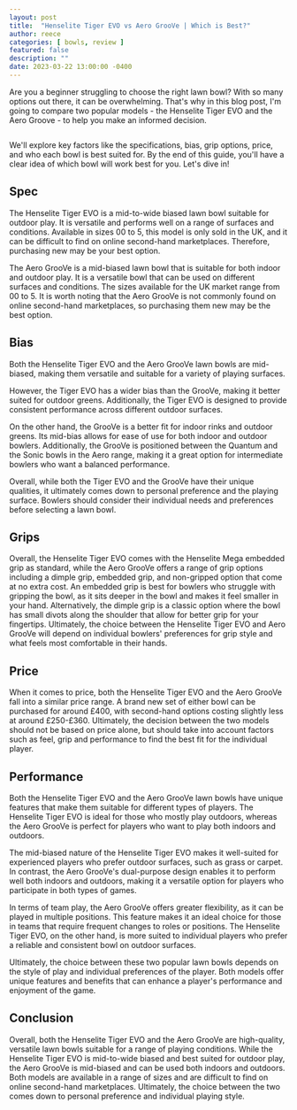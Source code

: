 ```yaml
---
layout: post
title:  "Henselite Tiger EVO vs Aero GrooVe | Which is Best?"
author: reece
categories: [ bowls, review ]
featured: false
description: ""
date: 2023-03-22 13:00:00 -0400
---
```

    

<!-- wp:paragraph -->
<p xmlns="http://www.w3.org/1999/xhtml">Are you a beginner struggling to choose the right lawn bowl? With so many options out there, it can be overwhelming. That's why in this blog post, I'm going to compare two popular models - the Henselite Tiger EVO and the Aero Groove - to help you make an informed decision. </p>
<!-- /wp:paragraph -->

<!-- wp:image {"id":1946,"sizeSlug":"large","linkDestination":"none"} -->
<figure class="wp-block-image size-large"><img src="/img/posts/henselite-tiger-evo-vs-aero-groove-1024x576.jpg" alt="" class="wp-image-1946"/></figure>
<!-- /wp:image -->

<!-- wp:paragraph -->
<p>We'll explore key factors like the specifications, bias, grip options, price, and who each bowl is best suited for. By the end of this guide, you'll have a clear idea of which bowl will work best for you. Let's dive in!</p>
<!-- /wp:paragraph -->

<!-- wp:heading -->
<h2>Spec</h2>
<!-- /wp:heading -->

<!-- wp:block {"ref":2723} /-->

<!-- wp:paragraph -->
<p>The Henselite Tiger EVO is a mid-to-wide biased lawn bowl suitable for outdoor play. It is versatile and performs well on a range of surfaces and conditions. Available in sizes 00 to 5, this model is only sold in the UK, and it can be difficult to find on online second-hand marketplaces. Therefore, purchasing new may be your best option.</p>
<!-- /wp:paragraph -->

<!-- wp:block {"ref":2703} /-->

<!-- wp:paragraph -->
<p>The Aero GrooVe is a mid-biased lawn bowl that is suitable for both indoor and outdoor play. It is a versatile bowl that can be used on different surfaces and conditions. The sizes available for the UK market range from 00 to 5. It is worth noting that the Aero GrooVe is not commonly found on online second-hand marketplaces, so purchasing them new may be the best option.</p>
<!-- /wp:paragraph -->

<!-- wp:heading -->
<h2>Bias</h2>
<!-- /wp:heading -->

<!-- wp:paragraph -->
<p>Both the Henselite Tiger EVO and the Aero GrooVe lawn bowls are mid-biased, making them versatile and suitable for a variety of playing surfaces. </p>
<!-- /wp:paragraph -->

<!-- wp:block {"ref":2838} /-->

<!-- wp:paragraph -->
<p>However, the Tiger EVO has a wider bias than the GrooVe, making it better suited for outdoor greens. Additionally, the Tiger EVO is designed to provide consistent performance across different outdoor surfaces.</p>
<!-- /wp:paragraph -->

<!-- wp:paragraph -->
<p>On the other hand, the GrooVe is a better fit for indoor rinks and outdoor greens. Its mid-bias allows for ease of use for both indoor and outdoor bowlers. Additionally, the GrooVe is positioned between the Quantum and the Sonic bowls in the Aero range, making it a great option for intermediate bowlers who want a balanced performance.</p>
<!-- /wp:paragraph -->

<!-- wp:block {"ref":2822} /-->

<!-- wp:paragraph -->
<p>Overall, while both the Tiger EVO and the GrooVe have their unique qualities, it ultimately comes down to personal preference and the playing surface. Bowlers should consider their individual needs and preferences before selecting a lawn bowl.</p>
<!-- /wp:paragraph -->

<!-- wp:heading -->
<h2>Grips</h2>
<!-- /wp:heading -->

<!-- wp:paragraph -->
<p>Overall, the Henselite Tiger EVO comes with the Henselite Mega embedded grip as standard, while the Aero GrooVe offers a range of grip options including a dimple grip, embedded grip, and non-gripped option that come at no extra cost. An embedded grip is best for bowlers who struggle with gripping the bowl, as it sits deeper in the bowl and makes it feel smaller in your hand. Alternatively, the dimple grip is a classic option where the bowl has small divots along the shoulder that allow for better grip for your fingertips. Ultimately, the choice between the Henselite Tiger EVO and Aero GrooVe will depend on individual bowlers' preferences for grip style and what feels most comfortable in their hands.</p>
<!-- /wp:paragraph -->

<!-- wp:heading -->
<h2>Price</h2>
<!-- /wp:heading -->

<!-- wp:paragraph -->
<p>When it comes to price, both the Henselite Tiger EVO and the Aero GrooVe fall into a similar price range. A brand new set of either bowl can be purchased for around £400, with second-hand options costing slightly less at around £250-£360. Ultimately, the decision between the two models should not be based on price alone, but should take into account factors such as feel, grip and performance to find the best fit for the individual player.</p>
<!-- /wp:paragraph -->

<!-- wp:heading -->
<h2>Performance</h2>
<!-- /wp:heading -->

<!-- wp:paragraph -->
<p>Both the Henselite Tiger EVO and the Aero GrooVe lawn bowls have unique features that make them suitable for different types of players. The Henselite Tiger EVO is ideal for those who mostly play outdoors, whereas the Aero GrooVe is perfect for players who want to play both indoors and outdoors.</p>
<!-- /wp:paragraph -->

<!-- wp:paragraph -->
<p>The mid-biased nature of the Henselite Tiger EVO makes it well-suited for experienced players who prefer outdoor surfaces, such as grass or carpet. In contrast, the Aero GrooVe's dual-purpose design enables it to perform well both indoors and outdoors, making it a versatile option for players who participate in both types of games.</p>
<!-- /wp:paragraph -->

<!-- wp:paragraph -->
<p>In terms of team play, the Aero GrooVe offers greater flexibility, as it can be played in multiple positions. This feature makes it an ideal choice for those in teams that require frequent changes to roles or positions. The Henselite Tiger EVO, on the other hand, is more suited to individual players who prefer a reliable and consistent bowl on outdoor surfaces.</p>
<!-- /wp:paragraph -->

<!-- wp:paragraph -->
<p>Ultimately, the choice between these two popular lawn bowls depends on the style of play and individual preferences of the player. Both models offer unique features and benefits that can enhance a player's performance and enjoyment of the game.</p>
<!-- /wp:paragraph -->

<!-- wp:heading -->
<h2>Conclusion</h2>
<!-- /wp:heading -->

<!-- wp:paragraph -->
<p>Overall, both the Henselite Tiger EVO and the Aero GrooVe are high-quality, versatile lawn bowls suitable for a range of playing conditions. While the Henselite Tiger EVO is mid-to-wide biased and best suited for outdoor play, the Aero GrooVe is mid-biased and can be used both indoors and outdoors. Both models are available in a range of sizes and are difficult to find on online second-hand marketplaces. Ultimately, the choice between the two comes down to personal preference and individual playing style.</p>
<!-- /wp:paragraph -->
    